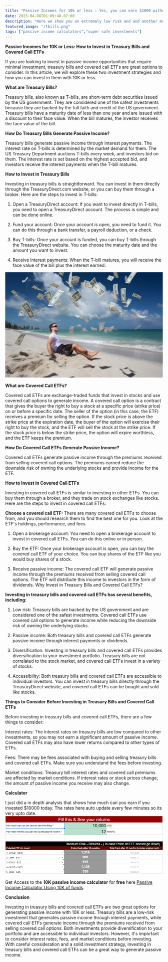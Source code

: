 ```yaml
---
title: "Passive Incomes for 10k or less : Yes, you can earn $1000 without working !"
date: 2023-04-08T01:09:48-07:00
description: "Here we show you an extremely low risk and and another medium risk approach to earn passive income "
featured_image: "/tbills.png"
tags: ["passive income calculators","super safe investments"]
---
```



<!-- This is **bold** text, and this is *emphasized* text.

Visit the [Hugo](https://gohugo.io) website! -->

**Passive Incomes for 10K or Less: How to Invest in Treasury Bills and Covered Call ETFs**

If you are looking to invest in passive income opportunities that require minimal investment, treasury bills and covered call ETFs are great options to consider. In this article, we will explore these two investment strategies and how you can invest in them with 10K or less.


**What are Treasury Bills?**

Treasury bills, also known as T-bills, are short-term debt securities issued by the US government. They are considered one of the safest investments because they are backed by the full faith and credit of the US government. Treasury bills have a maturity date of less than one year and are issued with a discount to their face value. When the bill matures, the investor receives the face value of the bill.

**How Do Treasury Bills Generate Passive Income?**

Treasury bills generate passive income through interest payments. The interest rate on T-bills is determined by the market demand for them. The US Treasury Department auctions T-bills every week, and investors bid on them. The interest rate is set based on the highest accepted bid, and investors receive the interest payments when the T-bill matures.

**How to Invest in Treasury Bills**

Investing in treasury bills is straightforward. You can invest in them directly through the TreasuryDirect.com website, or you can buy them through a broker. Here are the steps to invest in T-bills:

1. Open a TreasuryDirect account: If you want to invest directly in T-bills, you need to open a TreasuryDirect account. The process is simple and can be done online.

2. Fund your account: Once your account is open, you need to fund it. You can do this through a bank transfer, a payroll deduction, or a check.

3. Buy T-bills: Once your account is funded, you can buy T-bills through the TreasuryDirect website. You can choose the maturity date and the amount you want to invest.

4. Receive interest payments: When the T-bill matures, you will receive the face value of the bill plus the interest earned.

![some-pic](/tbills.png)

**What are Covered Call ETFs?**

Covered call ETFs are exchange-traded funds that invest in stocks and use covered call options to generate income. A covered call option is a contract that gives the buyer the right to buy a stock at a specific price (strike price) on or before a specific date. The seller of the option (in this case, the ETF) receives a premium for selling the option. If the stock price is above the strike price at the expiration date, the buyer of the option will exercise their right to buy the stock, and the ETF will sell the stock at the strike price. If the stock price is below the strike price, the option will expire worthless, and the ETF keeps the premium.

**How Do Covered Call ETFs Generate Passive Income?**

Covered call ETFs generate passive income through the premiums received from selling covered call options. The premiums earned reduce the downside risk of owning the underlying stocks and provide income for the ETF.

**How to Invest in Covered Call ETFs**

Investing in covered call ETFs is similar to investing in other ETFs. You can buy them through a broker, and they trade on stock exchanges like stocks. Here are the steps to invest in covered call ETFs:

**Choose a covered call ETF:** There are many covered call ETFs to choose from, and you should research them to find the best one for you. Look at the ETF's holdings, performance, and fees.

1. Open a brokerage account: You need to open a brokerage account to invest in covered call ETFs. You can do this online or in person.

2. Buy the ETF: Once your brokerage account is open, you can buy the covered call ETF of your choice. You can buy shares of the ETF like you would buy shares of a stock.

3. Receive passive income: The covered call ETF will generate passive income through the premiums received from selling covered call options. The ETF will distribute this income to investors in the form of dividends.
Why Invest in Treasury Bills and Covered Call ETFs?


**Investing in treasury bills and covered call ETFs has several benefits, including:**

1. Low risk: Treasury bills are backed by the US government and are considered one of the safest investments. Covered call ETFs use covered call options to generate income while reducing the downside risk of owning the underlying stocks.

2. Passive income: Both treasury bills and covered call ETFs generate passive income through interest payments or dividends.

3. Diversification: Investing in treasury bills and covered call ETFs provides diversification to your investment portfolio. Treasury bills are not correlated to the stock market, and covered call ETFs invest in a variety of stocks.

4. Accessibility: Both treasury bills and covered call ETFs are accessible to individual investors. You can invest in treasury bills directly through the TreasuryDirect website, and covered call ETFs can be bought and sold like stocks.

**Things to Consider Before Investing in Treasury Bills and Covered Call ETFs**

Before investing in treasury bills and covered call ETFs, there are a few things to consider:

Interest rates: The interest rates on treasury bills are low compared to other investments, so you may not earn a significant amount of passive income. Covered call ETFs may also have lower returns compared to other types of ETFs.

Fees: There may be fees associated with buying and selling treasury bills and covered call ETFs. Make sure you understand the fees before investing.

Market conditions: Treasury bill interest rates and covered call premiums are affected by market conditions. If interest rates or stock prices change, the amount of passive income you receive may also change.


**Calculator**

I just did a in depth analysis that shows how much can you earn if you invested $10000 today. The rates here auto update every few minutes so its very upto date. 
![passive-income-calculator](/etfandcdreturns.png)

Get Access to the **10K passive income calculator** for **free** here [Passive Income Calculator Using 10K of funds](/subsrcibe/). 


**Conclusion**

Investing in treasury bills and covered call ETFs are two great options for generating passive income with 10K or less. Treasury bills are a low-risk investment that generates passive income through interest payments, while covered call ETFs generate income through the premiums received from selling covered call options. Both investments provide diversification to your portfolio and are accessible to individual investors. However, it's important to consider interest rates, fees, and market conditions before investing. With careful consideration and a solid investment strategy, investing in treasury bills and covered call ETFs can be a great way to generate passive income.